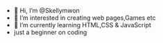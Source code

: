 - 👋 Hi, I’m @Skellymwon
- 👀 I’m interested in creating web pages,Games etc
- 🌱 I’m currently learning HTML,CSS & JavaScript
- just a beginner on coding
